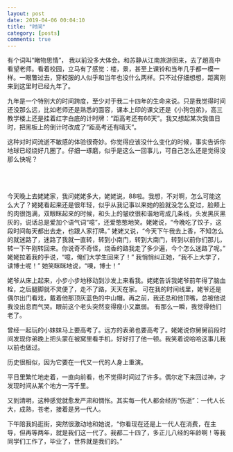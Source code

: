 ```yaml
---
layout: post
date: 2019-04-06 00:04:10 
title: "时间"
category: [posts]
comments: true
---
```

有个词叫“睹物思情”， 我以前没多大体会。和苏静从江南旅游回来，去了趟高中看望老师。看着校园，立马有了感觉：楼，景，甚至上课铃和当年几乎都一模一样。一眼瞥过去，穿校服的人似乎和当年也没什么两样。只不过仔细想想，距离刚来到这里时已经九年了。

九年是一个特别大的时间跨度，至少对于我二十四年的生命来说。只是我觉得时间还没那么远，比如老师还是熟悉的面容，课本上印的课文还是《小狗包弟》，高三教学楼上还是挂着红字白底的计时牌：“距高考还有66天”。我又想起某次我值日时，把黑板上的倒计时改成了“距高考还有晴天”。

这种对时间流逝不敏感的体验很奇妙。你觉得应该没什么变化的时候，事实告诉你地球已经绕好几圈了。仔细一琢磨，似乎是这么一回事儿，可自己怎么还是觉得没那么快呢？

<br><br><br>
今天晚上去姥姥家，我问姥姥多大，姥姥说，88啦。我想，不对啊，怎么可能这么大了？姥姥看起来还是很年轻，似乎从我记事以来她的脸就没怎么变过，脸颊上的肉很饱满，双眼眯起来的时候，和头上的皱纹很和谐地弯成几条线，头发黑灰黑灰的，说话总是爱加个语气词“噫”，还爱憨憨地笑。姥姥说，“今晚吃了饺子，这段时间每天都出去走，也跟人家打牌。” 姥姥又说，“今天下午我去上香，不知怎么的就迷路了，迷路了我就一直转，转到小南门，转到大南门，转到以前你们那儿，转一下午刚转回来。你说奇不奇怪，烧香的路我走了多少遍，今个怎么迷路了呢。” 姥姥拉着我的手说，“噫，俺们大学生回来了！” 我悄悄纠正她，“我不上大学了，读博士呢！” 她笑眯眯地说，“噢，博士！”

姥爷从床上起来，小步小步地移动到沙发上来看我。姥姥告诉我姥爷前年得了脑血栓，之后腿脚就不灵便了，走不了路，天天在家。 可在我的时间线里，姥爷还是偶尔出门看戏，戴着他那顶灰蓝色的中山帽。再之前，我还总和他顶嘴，总被他说我没出息而气哭。眼前这个老头突然变得瘦小又羸弱。 有那么一瞬，我觉得他们老了。

曾经一起玩的小妹妹马上要高考了。远方的表弟也要高考了。姥姥说你舅舅前段时间发现你弟晚上把头蒙在被窝里看手机，好好打了他一顿。我笑着说哈哈这事儿我以前也做过。

历史很相似，因为它要在一代又一代的人身上重演。

平日里繁忙地走着，一直向前看，也不觉得时间过了许多。偶尔定下来回过神，才发现时间从某个地方一泻千里。

又到清明，这种感觉就愈发严肃和惆怅。其实每一代人都会经历“伤逝”：一代人长大，成熟，苍老，接着是另一代人。

下午陪我妈逛街，突然很激动地和她说，“你看现在还是上一代人在消费，在主导，但再等两年，就是我们这一代了。我都二十四了，多正儿八经的年龄啊！等我同学们工作了，毕业了，世界就是我们的。”
